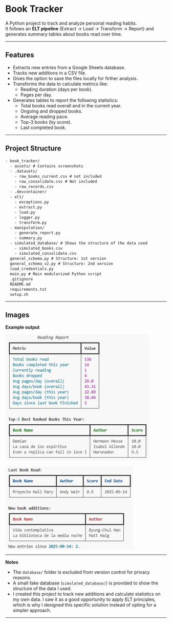 # Book Tracker

A Python project to track and analyze personal reading habits.  
It follows an **ELT pipeline** (Extract → Load → Transform → Report) and generates summary tables about books read over time.  

---

## Features
- Extracts new entries from a Google Sheets database.
- Tracks new additions in a CSV file.
- Gives the option to save the files locally for firther analysis.
- Transforms the data to calculate metrics like:
  - Reading duration (days per book).
  - Pages per day.
- Generates tables to report the following statistics:
  - Total books read overall and in the current year.
  - Ongoing and dropped books.
  - Average reading pace.
  - Top-3 books (by score).
  - Last completed book.

---

## Project Structure
```text
- book_tracker/
  - assets/ # Contains screenshots
  - .datasets/
    - raw_books_current.csv # not included
    - raw_consolidate.csv # Not included
    - raw_records.csv
  - .devcontainer/
  - elt/
    - exceptions.py
    - extract.py
    - load.py
    - logger.py
    - transform.py
  - manipulation/
    - generate_report.py
    - summary.py
  - simulated_database/ # Shows the structure of the data used
    - simulated_books.csv
    - simulated_consolidate.csv
  general_schema.py # Structure: 1st version
  general_schema_v2.py # Structure: 2nd version
  load_credentials.py
  main.py # Main modularized Python script
  .gitignore
  README.md
  requirements.txt
  setup.sh
```

---

## Images
**Example output**

![Book tracker screenshot](assets/table_new_entries_1.jpeg)

![Book tracker screenshot](assets/table_new_entries_2.jpeg)

---

**Notes**

- The `database/` folder is excluded from version control for privacy reasons.
- A small fake database (`simulated_database/`) is provided to show the structure of the data I used.
- I created this project to track new additions and calculate statistics on my own data. I saw it as a good opportunity to apply ELT principles, which is why I designed this specific solution instead of opting for a simpler approach. 

---

